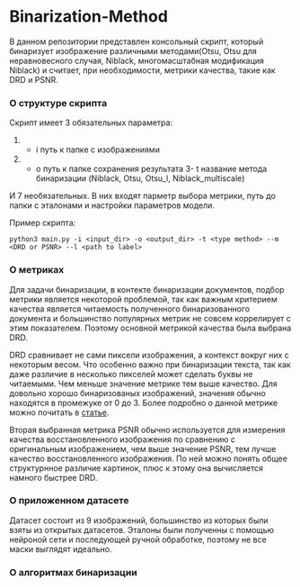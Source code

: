 # Binarization-Method

В данном репозитории представлен консольный скрипт, который бинаризует изображение различными методами(Otsu, Otsu для
неравновесного случая, Niblack, многомасштабная модификация Niblack) и считает, при необходимости, метрики качества, такие как DRD и PSNR.
### О структуре скрипта
Скрипт имеет 3 обязательных параметра: 
1)  - i путь к папке с изображениями 
2) - o путь к папке сохранения результата 
3- t название метода бинаризации (Niblack, Otsu, Otsu_l, Niblack_multiscale)

И 7 необязательных. В них входят парметр выбора метрики, 
путь до папки с эталонами и настройки параметров модели.

Пример скрипта:
  ```
  python3 main.py -i <input_dir> -o <output_dir> -t <type method> --m <DRD or PSNR> --l <path to label>
  ```
### О метриках 
Для задачи бинаризации, в контекте бинаризации документов, подбор метрики является
некоторой проблемой, так как важным критерием качества является читаемость полученного
бинаризованного документа и большинство популярных метрик не совсем коррелирует с этим показателем.
Поэтому основной метрикой качества была выбрана DRD.

DRD сравнивает не сами пиксели изображения, а контекст вокруг них с некоторым весом. 
Что особенно важно при бинаризации текста, так как даже различие в несколько пикселей
может сделать буквы не читаемыми. Чем меньше значение метрике тем выше качество.
Для довольно хорошо бинаризованых изображений,
значения обычно находятся в промежуке от 0 до 3. Более подробно о данной метрике 
можно почитать в [статье](https://typeset.io/pdf/distance-reciprocal-distortion-measure-for-binary-document-39dmsw96js.pdf).

Вторая выбранная метрика PSNR обычно используется для измерения качества
восстановленного изображения по сравнению с оригинальным изображением, чем выше значение
PSNR, тем лучше качество восстановленного изображения. По ней можно понять общее структурнное 
различие картинок, плюс к этому она вычисляется намного быстрее DRD.
### О приложенном датасете
Датасет состоит из 9 изображений, большинство из которых были взяты из открытых датасетов.
Эталоны были полученны с помощью нейроной сети и последующей ручной обработке, поэтому
не все маски выглядят идеально.
### О алгоритмах бинаризации



